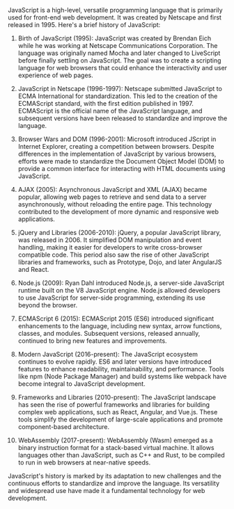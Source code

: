 JavaScript is a high-level, versatile programming language that is primarily used for front-end web development. It was created by Netscape and first released in 1995. Here's a brief history of JavaScript:

1. Birth of JavaScript (1995): JavaScript was created by Brendan Eich while he was working at Netscape Communications Corporation. The language was originally named Mocha and later changed to LiveScript before finally settling on JavaScript. The goal was to create a scripting language for web browsers that could enhance the interactivity and user experience of web pages.

2. JavaScript in Netscape (1996-1997): Netscape submitted JavaScript to ECMA International for standardization. This led to the creation of the ECMAScript standard, with the first edition published in 1997. ECMAScript is the official name of the JavaScript language, and subsequent versions have been released to standardize and improve the language.

3. Browser Wars and DOM (1996-2001): Microsoft introduced JScript in Internet Explorer, creating a competition between browsers. Despite differences in the implementation of JavaScript by various browsers, efforts were made to standardize the Document Object Model (DOM) to provide a common interface for interacting with HTML documents using JavaScript.

4. AJAX (2005): Asynchronous JavaScript and XML (AJAX) became popular, allowing web pages to retrieve and send data to a server asynchronously, without reloading the entire page. This technology contributed to the development of more dynamic and responsive web applications.

5. jQuery and Libraries (2006-2010): jQuery, a popular JavaScript library, was released in 2006. It simplified DOM manipulation and event handling, making it easier for developers to write cross-browser compatible code. This period also saw the rise of other JavaScript libraries and frameworks, such as Prototype, Dojo, and later AngularJS and React.

6. Node.js (2009): Ryan Dahl introduced Node.js, a server-side JavaScript runtime built on the V8 JavaScript engine. Node.js allowed developers to use JavaScript for server-side programming, extending its use beyond the browser.

7. ECMAScript 6 (2015): ECMAScript 2015 (ES6) introduced significant enhancements to the language, including new syntax, arrow functions, classes, and modules. Subsequent versions, released annually, continued to bring new features and improvements.

8. Modern JavaScript (2016-present): The JavaScript ecosystem continues to evolve rapidly. ES6 and later versions have introduced features to enhance readability, maintainability, and performance. Tools like npm (Node Package Manager) and build systems like webpack have become integral to JavaScript development.

9. Frameworks and Libraries (2010-present): The JavaScript landscape has seen the rise of powerful frameworks and libraries for building complex web applications, such as React, Angular, and Vue.js. These tools simplify the development of large-scale applications and promote component-based architecture.

10. WebAssembly (2017-present): WebAssembly (Wasm) emerged as a binary instruction format for a stack-based virtual machine. It allows languages other than JavaScript, such as C++ and Rust, to be compiled to run in web browsers at near-native speeds.

JavaScript's history is marked by its adaptation to new challenges and the continuous efforts to standardize and improve the language. Its versatility and widespread use have made it a fundamental technology for web development.